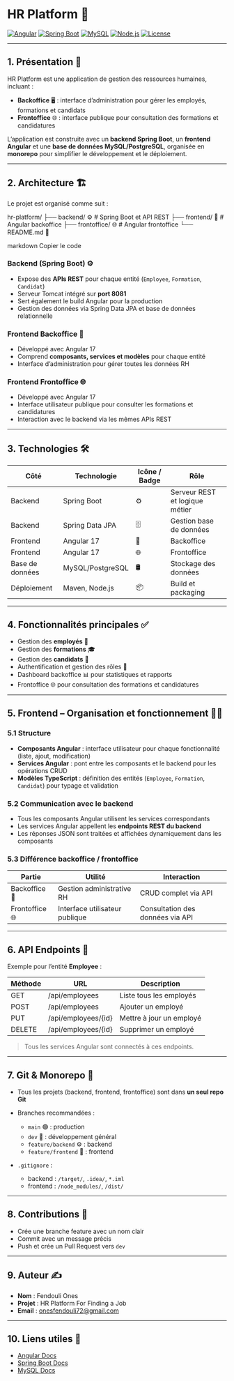 # HR Platform 🏢

[![Angular](https://img.shields.io/badge/Angular-17-red?logo=angular&logoColor=white)](https://angular.io/)
[![Spring Boot](https://img.shields.io/badge/Spring%20Boot-3.3-green?logo=spring&logoColor=white)](https://spring.io/projects/spring-boot)
[![MySQL](https://img.shields.io/badge/MySQL-8-blue?logo=mysql&logoColor=white)](https://www.mysql.com/)
[![Node.js](https://img.shields.io/badge/Node.js-20-green?logo=node.js&logoColor=white)](https://nodejs.org/)
[![License](https://img.shields.io/badge/license-MIT-blue)](LICENSE)

---

## 1. Présentation 📝

HR Platform est une application de gestion des ressources humaines, incluant :

- **Backoffice** 🖥️ : interface d’administration pour gérer les employés, formations et candidats  
- **Frontoffice** 🌐 : interface publique pour consultation des formations et candidatures  

L’application est construite avec un **backend Spring Boot**, un **frontend Angular** et une **base de données MySQL/PostgreSQL**, organisée en **monorepo** pour simplifier le développement et le déploiement.

---

## 2. Architecture 🏗️

Le projet est organisé comme suit :

hr-platform/
├── backend/ ⚙️ # Spring Boot et API REST
├── frontend/ 🌟 # Angular backoffice
├── frontoffice/ 🌐 # Angular frontoffice
└── README.md 📖

markdown
Copier le code

### Backend (Spring Boot) ⚙️
- Expose des **APIs REST** pour chaque entité (`Employee`, `Formation`, `Candidat`)  
- Serveur Tomcat intégré sur **port 8081**  
- Sert également le build Angular pour la production  
- Gestion des données via Spring Data JPA et base de données relationnelle  

### Frontend Backoffice 🌟
- Développé avec Angular 17  
- Comprend **composants, services et modèles** pour chaque entité  
- Interface d’administration pour gérer toutes les données RH  

### Frontend Frontoffice 🌐
- Développé avec Angular 17  
- Interface utilisateur publique pour consulter les formations et candidatures  
- Interaction avec le backend via les mêmes APIs REST  

---

## 3. Technologies 🛠️

| Côté | Technologie | Icône / Badge | Rôle |
|------|------------|---------------|------|
| Backend | Spring Boot | ⚙️ | Serveur REST et logique métier |
| Backend | Spring Data JPA | 🗄️ | Gestion base de données |
| Frontend | Angular 17 | 🌟 | Backoffice |
| Frontend | Angular 17 | 🌐 | Frontoffice |
| Base de données | MySQL/PostgreSQL | 🛢️ | Stockage des données |
| Déploiement | Maven, Node.js | 📦 | Build et packaging |

---

## 4. Fonctionnalités principales ✅

- Gestion des **employés** 👥  
- Gestion des **formations** 🎓  
- Gestion des **candidats** 📝  
- Authentification et gestion des rôles 🔐  
- Dashboard backoffice 📊 pour statistiques et rapports  
- Frontoffice 🌐 pour consultation des formations et candidatures  

---

## 5. Frontend – Organisation et fonctionnement 🌟🌐

### 5.1 Structure

- **Composants Angular** : interface utilisateur pour chaque fonctionnalité (liste, ajout, modification)  
- **Services Angular** : pont entre les composants et le backend pour les opérations CRUD  
- **Modèles TypeScript** : définition des entités (`Employee`, `Formation`, `Candidat`) pour typage et validation  

### 5.2 Communication avec le backend

- Tous les composants Angular utilisent les services correspondants  
- Les services Angular appellent les **endpoints REST du backend**  
- Les réponses JSON sont traitées et affichées dynamiquement dans les composants  

### 5.3 Différence backoffice / frontoffice

| Partie | Utilité | Interaction |
|--------|---------|------------|
| Backoffice 🌟 | Gestion administrative RH | CRUD complet via API |
| Frontoffice 🌐 | Interface utilisateur publique | Consultation des données via API |

---

## 6. API Endpoints 📡

Exemple pour l’entité **Employee** :

| Méthode | URL | Description |
|---------|-----|-------------|
| GET | /api/employees | Liste tous les employés |
| POST | /api/employees | Ajouter un employé |
| PUT | /api/employees/{id} | Mettre à jour un employé |
| DELETE | /api/employees/{id} | Supprimer un employé |

> Tous les services Angular sont connectés à ces endpoints.

---

## 7. Git & Monorepo 🌳

- Tous les projets (backend, frontend, frontoffice) sont dans **un seul repo Git**  
- Branches recommandées :
  - `main` 🟢 : production
  - `dev` 🔵 : développement général
  - `feature/backend` ⚙️ : backend
  - `feature/frontend` 🌟 : frontend  

- `.gitignore` :
  - backend : `/target/`, `.idea/`, `*.iml`  
  - frontend : `/node_modules/`, `/dist/`  

---

## 8. Contributions 🤝

- Crée une branche feature avec un nom clair  
- Commit avec un message précis  
- Push et crée un Pull Request vers `dev`

---

## 9. Auteur ✍️

- **Nom** : Fendouli Ones 
- **Projet** : HR Platform For Finding  a Job  
- **Email** : onesfendouli72@gmail.com  

---

## 10. Liens utiles 🔗

- [Angular Docs](https://angular.io/docs)  
- [Spring Boot Docs](https://spring.io/projects/spring-boot)  
- [MySQL Docs](https://www.mysql.com/)  
